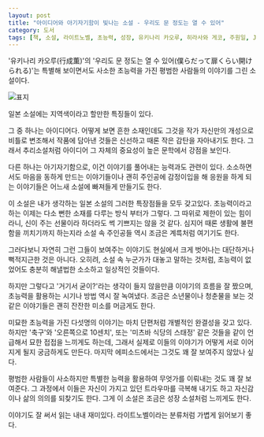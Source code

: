 ```yaml
---
layout: post
title: "아이디어와 아기자기함이 빛나는 소설 - 우리도 문 정도는 열 수 있어"
category: 도서
tags: [책, 소설, 라이트노벨, 초능력, 성장, 유키나리 카오루, 히라사와 게코, 주원일, JM북스, 제우미디어, 서평]
---
```


'유키나리 카오루(行成薫)'의
'우리도 문 정도는 열 수 있어(僕らだって扉くらい開けられる)'는
특별해 보이면서도 사소한 초능력을 가진 평범한 사람들의 이야기를 그린 소설이다.

![표지](https://lh3.googleusercontent.com/TUaIfkiChFyQOY7CiLuScsh_QdvqFCQTErDmkmFbc055qet-eoARQenLa7dJnRgOXhL-cptjaSHhEw=s480)

일본 소설에는 지역색이라고 할만한 특징들이 있다.

그 중 하나는 아이디어다.
어떻게 보면 흔한 소재인데도
그것을 작가 자신만의 개성으로 비틀로 변조해서 작품에 담아낸 것들은
신선하고 때론 작은 감탄을 자아내기도 한다.
그래서 추리소설처럼 아이디어 그 자체의 중요성이 높은 문학에서 강점을 보인다.

다른 하나는 아기자기함으로,
이건 이야기를 풀어내는 능력과도 관련이 있다.
소소하면서도 마음을 동하게 만드는 이야기들이나
괜히 주인공에 감정이입을 해 응원을 하게 되는 이야기들은
어느새 소설에 빠져들게 만들기도 한다.

이 소설은 내가 생각하는 일본 소설의 그러한 특장점들을 모두 갖고있다.
초능력이라고 하는 이제는 다소 뻔한 소재를 다루는 방식 부터가 그렇다.
그 따위로 제한이 있는 힘이라니,
신이 주는 선물이라 하더라도 썩 기쁘지는 않을 것 같다.
심지어 때론 생활에 불편함을 끼치기까지 하는지라
소설 속 주인공들 역시 조금은 계륵처럼 여기기도 한다.

그러다보니 자연히 그런 그들이 보여주는 이야기도
현실에서 크게 벗어나는 대단하거나 뻑적지근한 것은 아니다.
오히려, 소설 속 누군가가 대놓고 말하는 것처럼,
초능력이 없었어도 충분히 해낼법한 소소하고 일상적인 것들이다.

하지만 그렇다고 '거기서 굳이?'라는 생각이 들지 않을만큼 이야기의 흐름을 잘 짰으며,
초능력을 활용하는 시기나 방법 역시 잘 녹여냈다.
조금은 소년물이나 청춘물을 보는 것 같은 이야기들은
괜히 잔잔한 미소를 머금게도 한다.

미묘한 초능력을 가진 다섯명의 이야기는 마치 단편처럼 개별적인 완결성을 갖고 있다.
하지만 '축구'와 '오른쪽으로 10센치', 또는 '미츠바 식당의 스태정' 같은 것들을 같이 언급해서 묘한 접접을 느끼게도 하는데,
그래서 실제로 이들의 이야기가 어떻게 서로 이어지게 될지 궁금하게도 만든다.
마지막 에피소드에서는 그것도 꽤 잘 보여주지 않았나 싶다.

평범한 사람들이 사소하지만 특별한 능력을 활용하여 무엇가를 이뤄내는 것도 꽤 잘 보여준다.
그 과정에서 이들은 자신이 가지고 있던 트라우마를 극복해 내기도 하고
자신감이나 삶의 의의를 되찾기도 한다.
그게 이 소설은 조금은 성장 소설처럼 느끼게도 한다.

이야기도 잘 써서 읽는 내내 재미있다.
라이트노벨이라는 분류처럼 가볍게 읽어보기 좋다.

